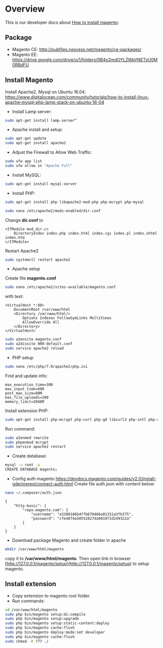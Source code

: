 # Overview
This is our developer docs about [How to install magento](https://devdocs.magento.com/guides/v2.2/install-gde/bk-install-guide.html):

## Package
- Magento CE: http://pubfiles.nexcess.net/magento/ce-packages/
- Magento EE: https://drive.google.com/drive/u/1/folders/0B4o2mdOYLZI6bVNETzU0M0RBdFU
 
## Install Magento
Install Apache2, Mysql on Ubuntu 16.04: https://www.digitalocean.com/community/tutorials/how-to-install-linux-apache-mysql-php-lamp-stack-on-ubuntu-16-04

- Install Lamp server: 
```bash
sudo apt-get install lamp-server^
```
- Apache install and setup:
```bash
sudo apt-get update
sudo apt-get install apache2
```
- Adjust the Firewall to Allow Web Traffic:
```bash
sudo ufw app list
sudo ufw allow in "Apache Full"
```
- Install MySQL:
```bash
sudo apt-get install mysql-server
```
- Install PHP:
```bash
sudo apt-get install php libapache2-mod-php php-mcrypt php-mysql
```
```bash
sudo nano /etc/apache2/mods-enabled/dir.conf
```
Change **dir.conf** to 
```text
<IfModule mod_dir.c>
    DirectoryIndex index.php index.html index.cgi index.pl index.xhtml index.htm
</IfModule>
```
Restart Apache2
```bash
sudo systemctl restart apache2
```
- Apache setup

Create file **magento.conf**
```bash
sudo nano /etc/apache2/sites-available/magento.conf
```
with text:
```text
<VirtualHost *:80>
    DocumentRoot /var/www/html
    <Directory /var/www/html/>
        Options Indexes FollowSymLinks MultiViews
        AllowOverride All
    </Directory>
</VirtualHost>
```
```bash
sudo a2ensite magento.conf
sudo a2dissite 000-default.conf
sudo service apache2 reload
```
- PHP setup
```bash
sudo nano /etc/php/7.0/apache2/php.ini
```
Find and update info:
```text
max_execution_time=300
max_input_time=600
post_max_size=80M
max_file_uploads=200
memory_limit=2048M
```
Install extension PHP:
```bash
sudo apt-get install php-mcrypt php-curl php-gd libcurl3 php-intl php-xsl
```
Run command:
```bash
sudo a2enmod rewrite
sudo phpenmod mcrypt
sudo service apache2 restart
```

- Create database:
```bash
mysql -u root -p
CREATE DATABASE magento;
```
- Config auth magento
https://devdocs.magento.com/guides/v2.0/install-gde/prereq/connect-auth.html Create file auth.json with content below:
```bash
nano ~/.composer/auth.json
```
```text
{
    "http-basic": {
        "repo.magento.com": {
            "username": "a3380186b4ffb670466a01331a3fb375",
            "password": "cfe4874a50552827da901971d249322a"
        }
    }
}
```
- Download package Magento and create folder in apache 
```bash
mkdir /var/www/html/magento
```
copy it to **/var/www/html/magento**. Then open link in browser [http://127.0.0.1/magento/setup](http://127.0.0.1/magento/setup) to setup magento.
## Install extension
- Copy extension to magento root folder.
- Run commands:
```bash
cd /var/www/html/magento
sudo php bin/magento setup:di:compile
sudo php bin/magento setup:upgrade
sudo php bin/magento setup:static-content:deploy
sudo php bin/magento cache:flush
sudo php bin/magento deploy:mode:set developer
sudo php bin/magento cache:flush
sudo chmod -R 777 ./
```